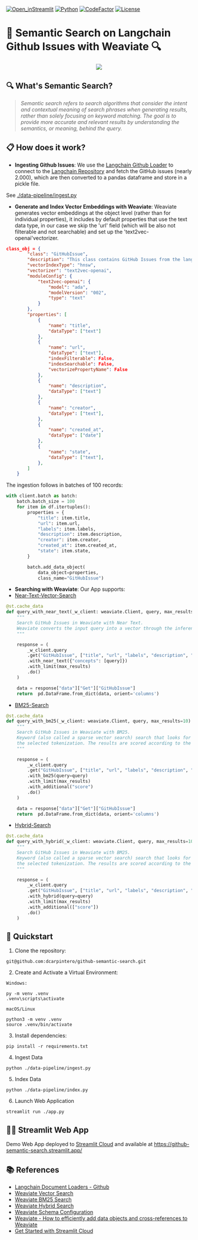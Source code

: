[![Open_inStreamlit](https://img.shields.io/badge/Open%20In-Streamlit-red?logo=Streamlit)](https://github-semantic-search.streamlit.app/)
[![Python](https://img.shields.io/badge/python-%203.8-blue.svg)](https://www.python.org/)
[![CodeFactor](https://www.codefactor.io/repository/github/dcarpintero/github-semantic-search/badge)](https://www.codefactor.io/repository/github/dcarpintero/github-semantic-search)
[![License](https://img.shields.io/badge/license-Apache%202.0-green.svg)](https://github.com/dcarpintero/st-newsapi-connector/blob/main/LICENSE)

# 🦜 Semantic Search on Langchain Github Issues with Weaviate 🔍

<p align="center">
  <img src="./static/github-semantic-search.png">
</p>

##  🔍 What's Semantic Search?

> *Semantic search refers to search algorithms that consider the intent and contextual meaning of search phrases when generating results, rather than solely focusing on keyword matching. The goal is to provide more accurate and relevant results by understanding the semantics, or meaning, behind the query.*

## 📋 How does it work?

- **Ingesting Github Issues**: We use the [Langchain Github Loader](https://js.langchain.com/docs/modules/data_connection/document_loaders/integrations/web_loaders/github)  to connect to the [Langchain Repository](http://github.com/langchain-ai/langchain) and fetch the GitHub issues (nearly 2.000), which are then converted to a pandas dataframe and store in a pickle file.

See [./data-pipeline/ingest.py](./data-pipeline/ingest.py)

- **Generate and Index Vector Embeddings with Weaviate**: Weaviate generates vector embeddings at the object level (rather than for individual properties), it includes by default properties that use the text data type, in our case we skip the 'url' field (which will be also not filterable and not searchable) and set up the 'text2vec-openai'vectorizer. 

```json
class_obj = {
        "class": "GitHubIssue",
        "description": "This class contains GitHub Issues from the langchain repository.",
        "vectorIndexType": "hnsw",
        "vectorizer": "text2vec-openai",
        "moduleConfig": {
            "text2vec-openai": {
                "model": "ada",
                "modelVersion": "002",
                "type": "text"
            }
        },
        "properties": [
            {
                "name": "title",
                "dataType": ["text"]
            },
            {
                "name": "url",
                "dataType": ["text"],
                "indexFilterable": False,  
                "indexSearchable": False,
                "vectorizePropertyName": False
            },
            {
                "name": "description",
                "dataType": ["text"]
            },
            {
                "name": "creator",
                "dataType": ["text"],
            },
            {
                "name": "created_at",
                "dataType": ["date"]
            },
            {
                "name": "state",
                "dataType": ["text"],
            },
        ]
    }
```

The ingestion follows in batches of 100 records:

```python
with client.batch as batch: 
    batch.batch_size = 100
    for item in df.itertuples():
        properties = {
            "title": item.title,
            "url": item.url,
            "labels": item.labels,
            "description": item.description,
            "creator": item.creator,
            "created_at": item.created_at,
            "state": item.state,
        }

        batch.add_data_object(
            data_object=properties, 
            class_name="GitHubIssue")
```

- **Searching with Weaviate**: Our App supports:
- [Near-Text-Vector-Search](https://weaviate.io/developers/weaviate/search/similarity)

```python
@st.cache_data
def query_with_near_text(_w_client: weaviate.Client, query, max_results=10) -> pd.DataFrame:
    """
    Search GitHub Issues in Weaviate with Near Text.
    Weaviate converts the input query into a vector through the inference API (OpenAI) and uses that vector as the basis for a vector search.
    """

    response = (
        _w_client.query
        .get("GitHubIssue", ["title", "url", "labels", "description", "created_at", "state"])
        .with_near_text({"concepts": [query]})
        .with_limit(max_results)
        .do()
    )

    data = response["data"]["Get"]["GitHubIssue"]
    return  pd.DataFrame.from_dict(data, orient='columns')
```

- [BM25-Search](https://weaviate.io/developers/weaviate/search/bm25)

```python
@st.cache_data
def query_with_bm25(_w_client: weaviate.Client, query, max_results=10) -> pd.DataFrame:
    """
    Search GitHub Issues in Weaviate with BM25.
    Keyword (also called a sparse vector search) search that looks for objects that contain the search terms in their properties according to 
    the selected tokenization. The results are scored according to the BM25F function. It is .
    """

    response = (
        _w_client.query
        .get("GitHubIssue", ["title", "url", "labels", "description", "created_at", "state"])
        .with_bm25(query=query)
        .with_limit(max_results)
        .with_additional("score")
        .do()
    )

    data = response["data"]["Get"]["GitHubIssue"]
    return  pd.DataFrame.from_dict(data, orient='columns')
```

- [Hybrid-Search](https://weaviate.io/developers/weaviate/search/hybrid)

```python
@st.cache_data
def query_with_hybrid(_w_client: weaviate.Client, query, max_results=10) -> pd.DataFrame:
    """
    Search GitHub Issues in Weaviate with BM25.
    Keyword (also called a sparse vector search) search that looks for objects that contain the search terms in their properties according to 
    the selected tokenization. The results are scored according to the BM25F function. It is .
    """

    response = (
        _w_client.query
        .get("GitHubIssue", ["title", "url", "labels", "description", "created_at", "state"])
        .with_hybrid(query=query)
        .with_limit(max_results)
        .with_additional(["score"])
        .do()
    )
```

## 🚀 Quickstart

1. Clone the repository:
```
git@github.com:dcarpintero/github-semantic-search.git
```

2. Create and Activate a Virtual Environment:

```
Windows:

py -m venv .venv
.venv\scripts\activate

macOS/Linux

python3 -m venv .venv
source .venv/bin/activate
```

3. Install dependencies:

```
pip install -r requirements.txt
```

4. Ingest Data
```
python ./data-pipeline/ingest.py
```

5. Index Data
```
python ./data-pipeline/index.py
```

6. Launch Web Application

```
streamlit run ./app.py
```

## 👩‍💻 Streamlit Web App

Demo Web App deployed to [Streamlit Cloud](https://streamlit.io/cloud) and available at https://github-semantic-search.streamlit.app/ 

## 📚 References

- [Langchain Document Loaders - Github](https://js.langchain.com/docs/modules/data_connection/document_loaders/integrations/web_loaders/github)
- [Weaviate Vector Search](https://weaviate.io/developers/weaviate/search/similarity)
- [Weaviate BM25 Search](https://weaviate.io/developers/weaviate/search/bm25)
- [Weaviate Hybrid Search](https://weaviate.io/developers/weaviate/search/hybrid)
- [Weaviate Schema Configuration](https://weaviate.io/developers/weaviate/configuration/schema-configuration)
- [Weaviate - How to efficiently add data objects and cross-references to Weaviate](https://weaviate.io/developers/weaviate/manage-data/import)
- [Get Started with Streamlit Cloud](https://docs.streamlit.io/streamlit-community-cloud/get-started)